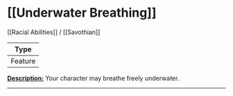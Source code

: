 # [[Underwater Breathing]]
[[Racial Abilities]] / [[Savothian]]

| Type |
| --- |
| Feature |

<u>**Description:**</u> Your character may breathe freely underwater.

---
